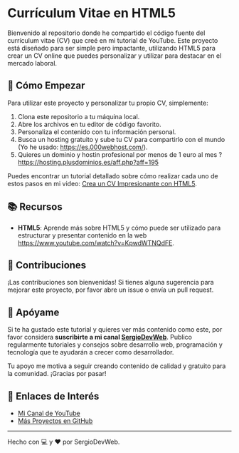 # Currículum Vitae en HTML5

Bienvenido al repositorio donde he compartido el código fuente del currículum vitae (CV) que creé en mi tutorial de YouTube. 
Este proyecto está diseñado para ser simple pero impactante, utilizando HTML5 para crear un CV online que puedes personalizar y utilizar para destacar en el mercado laboral.

## 🚀 Cómo Empezar

Para utilizar este proyecto y personalizar tu propio CV, simplemente:

1. Clona este repositorio a tu máquina local.
2. Abre los archivos en tu editor de código favorito.
3. Personaliza el contenido con tu información personal.
4. Busca un hosting gratuito y sube tu CV para compartirlo con el mundo (Yo he usado: https://es.000webhost.com/).
5. Quieres un dominio y hostin profesional por menos de 1 euro al mes ? https://hosting.plusdominios.es/aff.php?aff=195

Puedes encontrar un tutorial detallado sobre cómo realizar cada uno de estos pasos en mi video: [Crea un CV Impresionante con HTML5](https://www.youtube.com/watch?v=eln6DxFqshk).

## 📚 Recursos

- **HTML5**: Aprende más sobre HTML5 y cómo puede ser utilizado para estructurar y presentar contenido en la web https://www.youtube.com/watch?v=KpwdWTNQdFE.

## 🤝 Contribuciones

¡Las contribuciones son bienvenidas! Si tienes alguna sugerencia para mejorar este proyecto, por favor abre un issue o envía un pull request.

## 🌟 Apóyame

Si te ha gustado este tutorial y quieres ver más contenido como este, por favor considera **suscribirte a mi canal [SergioDevWeb](https://www.youtube.com/channel/UCqRcrD1qdy7RobtyT50iwAw)**. 
Publico regularmente tutoriales y consejos sobre desarrollo web, programación y tecnología que te ayudarán a crecer como desarrollador.

Tu apoyo me motiva a seguir creando contenido de calidad y gratuito para la comunidad. ¡Gracias por pasar!

## 🔗 Enlaces de Interés

- [Mi Canal de YouTube](https://www.youtube.com/channel/UCqRcrD1qdy7RobtyT50iwAw)
- [Más Proyectos en GitHub](https://github.com/sergio4j)

---

Hecho con 💻 y ❤️ por SergioDevWeb.
